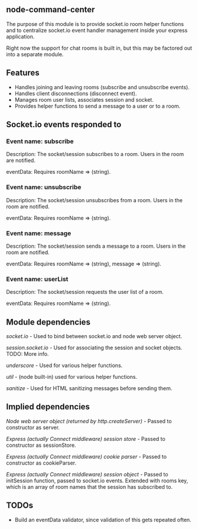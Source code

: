 node-command-center
----
The purpose of this module is to provide socket.io room helper functions and
to centralize socket.io event handler management inside your express application.

Right now the support for chat rooms is built in, but this may be factored
out into a separate module.

Features
----
* Handles joining and leaving rooms (subscribe and unsubscribe events).
* Handles client disconnections (disconnect event).
* Manages room user lists, associates session and socket.
* Provides helper functions to send a message to a user or to a room.

Socket.io events responded to
----
### Event name:  subscribe
Description: The socket/session subscribes to a room. Users in the room are notified.

eventData:   Requires roomName => (string).

### Event name:  unsubscribe
Description: The socket/session unsubscribes from a room. Users in the room are notified.

eventData:   Requires roomName => (string).

### Event name:  message
Description: The socket/session sends a message to a room. Users in the room are notified.

eventData:   Requires roomName => (string), message => (string).

### Event name:  userList
Description: The socket/session requests the user list of a room.

eventData:   Requires roomName => (string).

Module dependencies
----
*socket.io* -
    Used to bind between socket.io and node web server object.

*session.socket.io* -
    Used for associating the session and socket objects. TODO: More info.

*underscore* -
    Used for various helper functions.

*util* -
    (node built-in) used for various helper functions.

*sanitize* -
    Used for HTML sanitizing messages before sending them.

Implied dependencies
----
*Node web server object (returned by http.createServer)* -
   Passed to constructor as server.

*Express (actually Connect middleware) session store* -
   Passed to constructor as sessionStore.

*Express (actually Connect middleware) cookie parser* -
   Passed to constructor as cookieParser.

*Express (actually Connect middleware) session object* -
   Passed to initSession function, passed to socket.io events.
   Extended with rooms key, which is an array of room names that the session
   has subscribed to.

TODOs
----
* Build an eventData validator, since validation of this gets repeated often.
